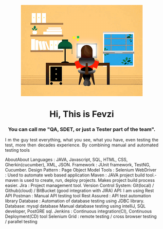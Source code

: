 <div style="text-align: center;">
  
  <img src="https://github.com/avcibasi/avcibasi/blob/main/JXA0.gif?raw=true" alt="Your Image" style="margin-left: auto; margin-right: auto;">

</div>

<h1 align="center">  Hi, This is Fevzi</h1>
<h3 align="center">  You can call me "QA, SDET, or just a Tester part of the team". </h1>
<p align="justify">I m the guy test everything, what you see, what you have, even testing the test, more then decades experience. By combining manual and automated testing tools </p>

<P>
  AboutAbout
Languages : JAVA, Javascript, SQL, HTML, CSS, Gherkin(cucumber), XML, JSON.
Framework : JUnit framework, TestNG, Cucumber.
Design Pattern : Page Object Model
Tools :
Selenium WebDriver : Used to automate web based application
Maven : JAVA project build tool.-maven is used to create, run, deploy projects. Makes project
build process easier.
Jira : Project management tool.
Version Control System: Git(local) / Github(cloud) / BitBucket (good integration with JIRA)
API: I am using Rest API
Postman : Manual API testing tool
Rest Assured : API test automation library
Database : Automation of database testing using JDBC library. Database: mysql database
Manual database testing using intelliJ, SQL developer, PostGRE sql.
Jenkins : Continuous integration(CI), Continuous Deployment(CD) tool
Selenium Grid : remote testing / cross browser testing / parallel testing
</P>
<!--
**avcibasi/avcibasi** is a ✨ _special_ ✨ repository because its `README.md` (this file) appears on your GitHub profile.


Here are some ideas to get you started:

- 🔭 I’m currently working on ...
- 🌱 I’m currently learning ...
- 👯 I’m looking to collaborate on ...
- 🤔 I’m looking for help with ...
- 💬 Ask me about ...
- 📫 How to reach me: ...
- 😄 Pronouns: ...
- ⚡ Fun fact: ...
-->
